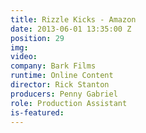 ```yaml
---
title: Rizzle Kicks - Amazon
date: 2013-06-01 13:35:00 Z
position: 29
img: 
video: 
company: Bark Films
runtime: Online Content
director: Rick Stanton
producers: Penny Gabriel
role: Production Assistant
is-featured: 
---
```


